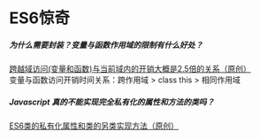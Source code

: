 # ES6惊奇  

##### 为什么需要封装？变量与函数作用域的限制有什么好处？  
[跨越域访问(变量和函数)与当前域内的开销大概是2.5倍的关系（原创）](https://github.com/chaingree/es6-surprise/tree/master/src/class/territory)  
变量与函数访问开销时间关系：跨作用域 > class this > 相同作用域   

##### Javascript 真的不能实现完全私有化的属性和方法的类吗？
[ES6类的私有化属性和类的另类实现方法（原创）](https://github.com/chaingree/es6-surprise/tree/master/src/class/private)  
